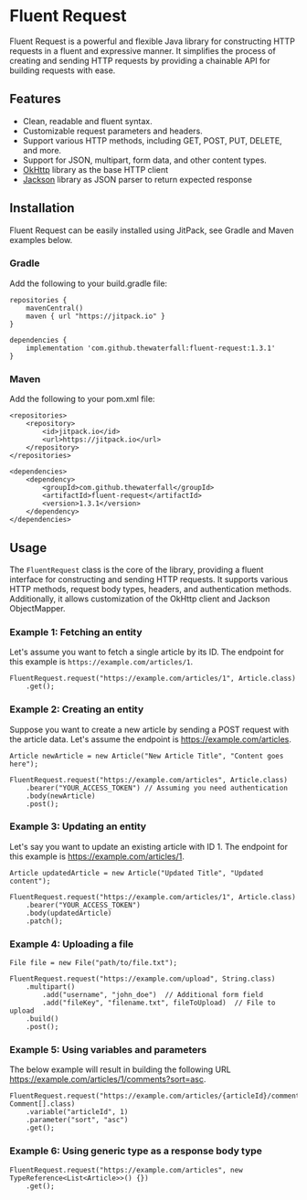 # Fluent Request

Fluent Request is a powerful and flexible Java library for constructing HTTP requests in a fluent and expressive manner. It simplifies the process of creating and sending HTTP requests by providing a chainable API for building requests with ease.

## Features

- Clean, readable and fluent syntax.
- Customizable request parameters and headers.
- Support various HTTP methods, including GET, POST, PUT, DELETE, and more.
- Support for JSON, multipart, form data, and other content types.
- [OkHttp](https://github.com/square/okhttp) library as the base HTTP client
- [Jackson](https://github.com/FasterXML/jackson) library as JSON parser to return expected response

## Installation
Fluent Request can be easily installed using JitPack, see Gradle and Maven examples below.

### Gradle
Add the following to your build.gradle file:

```
repositories {
    mavenCentral()
    maven { url "https://jitpack.io" }
}

dependencies {
    implementation 'com.github.thewaterfall:fluent-request:1.3.1'
}
```

### Maven
Add the following to your pom.xml file:

```
<repositories>
    <repository>
        <id>jitpack.io</id>
        <url>https://jitpack.io</url>
    </repository>
</repositories>

<dependencies>
    <dependency>
        <groupId>com.github.thewaterfall</groupId>
        <artifactId>fluent-request</artifactId>
        <version>1.3.1</version>
    </dependency>
</dependencies>
```

## Usage

The `FluentRequest` class is the core of the library, providing a fluent interface for constructing and sending HTTP requests. It supports various HTTP methods, request body types, headers, and authentication methods. Additionally, it allows customization of the OkHttp client and Jackson ObjectMapper.

### Example 1: Fetching an entity

Let's assume you want to fetch a single article by its ID. The endpoint for this example is `https://example.com/articles/1`.

```
FluentRequest.request("https://example.com/articles/1", Article.class)
    .get();
```

### Example 2: Creating an entity
Suppose you want to create a new article by sending a POST request with the article data. Let's assume the endpoint is https://example.com/articles.

```
Article newArticle = new Article("New Article Title", "Content goes here");

FluentRequest.request("https://example.com/articles", Article.class)
    .bearer("YOUR_ACCESS_TOKEN") // Assuming you need authentication
    .body(newArticle)
    .post();
```

### Example 3: Updating an entity
Let's say you want to update an existing article with ID 1. The endpoint for this example is https://example.com/articles/1.

```
Article updatedArticle = new Article("Updated Title", "Updated content");

FluentRequest.request("https://example.com/articles/1", Article.class)
    .bearer("YOUR_ACCESS_TOKEN")
    .body(updatedArticle)
    .patch();
```

### Example 4: Uploading a file

```
File file = new File("path/to/file.txt");

FluentRequest.request("https://example.com/upload", String.class)
    .multipart()
        .add("username", "john_doe")  // Additional form field
        .add("fileKey", "filename.txt", fileToUpload)  // File to upload
    .build()
    .post();
```

### Example 5: Using variables and parameters
The below example will result in building the following URL https://example.com/articles/1/comments?sort=asc.

```
FluentRequest.request("https://example.com/articles/{articleId}/comments", Comment[].class)
    .variable("articleId", 1)
    .parameter("sort", "asc")
    .get();
```

### Example 6: Using generic type as a response body type

```
FluentRequest.request("https://example.com/articles", new TypeReference<List<Article>>() {})
    .get();
```
